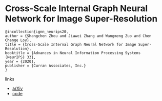 # Cross-Scale Internal Graph Neural Network for Image Super-Resolution

```
@incollection{ignn_neurips20,
author = {Shangchen Zhou and Jiawei Zhang and Wangmeng Zuo and Chen Change Loy},
title = {Cross-Scale Internal Graph Neural Network for Image Super-Resolution},
booktitle = {Advances in Neural Information Processing Systems (NeurIPS) 33},
year = {2020},
publisher = {Curran Associates, Inc.}
}
```

links
- [arXiv](https://arxiv.org/abs/2006.16673)
- [code](https://github.com/sczhou/IGNN)